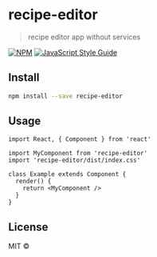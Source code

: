 # recipe-editor

> recipe editor app without services

[![NPM](https://img.shields.io/npm/v/recipe-editor.svg)](https://www.npmjs.com/package/recipe-editor) [![JavaScript Style Guide](https://img.shields.io/badge/code_style-standard-brightgreen.svg)](https://standardjs.com)

## Install

```bash
npm install --save recipe-editor
```

## Usage

```tsx
import React, { Component } from 'react'

import MyComponent from 'recipe-editor'
import 'recipe-editor/dist/index.css'

class Example extends Component {
  render() {
    return <MyComponent />
  }
}
```

## License

MIT © [](https://github.com/)
